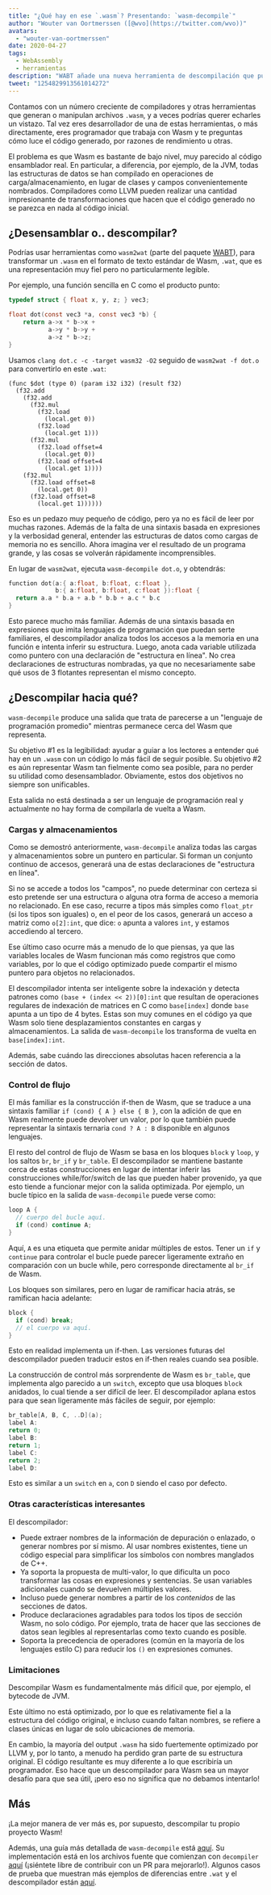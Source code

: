 ```yaml
---
title: "¿Qué hay en ese `.wasm`? Presentando: `wasm-decompile`"
author: "Wouter van Oortmerssen ([@wvo](https://twitter.com/wvo))"
avatars:
  - "wouter-van-oortmerssen"
date: 2020-04-27
tags:
  - WebAssembly
  - herramientas
description: "WABT añade una nueva herramienta de descompilación que puede facilitar la lectura del contenido de los módulos Wasm."
tweet: "1254829913561014272"
---
```

Contamos con un número creciente de compiladores y otras herramientas que generan o manipulan archivos `.wasm`, y a veces podrías querer echarles un vistazo. Tal vez eres desarrollador de una de estas herramientas, o más directamente, eres programador que trabaja con Wasm y te preguntas cómo luce el código generado, por razones de rendimiento u otras.

<!--truncate-->
El problema es que Wasm es bastante de bajo nivel, muy parecido al código ensamblador real. En particular, a diferencia, por ejemplo, de la JVM, todas las estructuras de datos se han compilado en operaciones de carga/almacenamiento, en lugar de clases y campos convenientemente nombrados. Compiladores como LLVM pueden realizar una cantidad impresionante de transformaciones que hacen que el código generado no se parezca en nada al código inicial.

## ¿Desensamblar o.. descompilar?

Podrías usar herramientas como `wasm2wat` (parte del paquete [WABT](https://github.com/WebAssembly/wabt)), para transformar un `.wasm` en el formato de texto estándar de Wasm, `.wat`, que es una representación muy fiel pero no particularmente legible.

Por ejemplo, una función sencilla en C como el producto punto:

```c
typedef struct { float x, y, z; } vec3;

float dot(const vec3 *a, const vec3 *b) {
    return a->x * b->x +
           a->y * b->y +
           a->z * b->z;
}
```

Usamos `clang dot.c -c -target wasm32 -O2` seguido de `wasm2wat -f dot.o` para convertirlo en este `.wat`:

```wasm
(func $dot (type 0) (param i32 i32) (result f32)
  (f32.add
    (f32.add
      (f32.mul
        (f32.load
          (local.get 0))
        (f32.load
          (local.get 1)))
      (f32.mul
        (f32.load offset=4
          (local.get 0))
        (f32.load offset=4
          (local.get 1))))
    (f32.mul
      (f32.load offset=8
        (local.get 0))
      (f32.load offset=8
        (local.get 1))))))
```

Eso es un pedazo muy pequeño de código, pero ya no es fácil de leer por muchas razones. Además de la falta de una sintaxis basada en expresiones y la verbosidad general, entender las estructuras de datos como cargas de memoria no es sencillo. Ahora imagina ver el resultado de un programa grande, y las cosas se volverán rápidamente incomprensibles.

En lugar de `wasm2wat`, ejecuta `wasm-decompile dot.o`, y obtendrás:

```c
function dot(a:{ a:float, b:float, c:float },
             b:{ a:float, b:float, c:float }):float {
  return a.a * b.a + a.b * b.b + a.c * b.c
}
```

Esto parece mucho más familiar. Además de una sintaxis basada en expresiones que imita lenguajes de programación que puedan serte familiares, el descompilador analiza todos los accesos a la memoria en una función e intenta inferir su estructura. Luego, anota cada variable utilizada como puntero con una declaración de "estructura en línea". No crea declaraciones de estructuras nombradas, ya que no necesariamente sabe qué usos de 3 flotantes representan el mismo concepto.

## ¿Descompilar hacia qué?

`wasm-decompile` produce una salida que trata de parecerse a un "lenguaje de programación promedio" mientras permanece cerca del Wasm que representa.

Su objetivo #1 es la legibilidad: ayudar a guiar a los lectores a entender qué hay en un `.wasm` con un código lo más fácil de seguir posible. Su objetivo #2 es aún representar Wasm tan fielmente como sea posible, para no perder su utilidad como desensamblador. Obviamente, estos dos objetivos no siempre son unificables.

Esta salida no está destinada a ser un lenguaje de programación real y actualmente no hay forma de compilarla de vuelta a Wasm.

### Cargas y almacenamientos

Como se demostró anteriormente, `wasm-decompile` analiza todas las cargas y almacenamientos sobre un puntero en particular. Si forman un conjunto continuo de accesos, generará una de estas declaraciones de "estructura en línea".

Si no se accede a todos los "campos", no puede determinar con certeza si esto pretende ser una estructura o alguna otra forma de acceso a memoria no relacionado. En ese caso, recurre a tipos más simples como `float_ptr` (si los tipos son iguales) o, en el peor de los casos, generará un acceso a matriz como `o[2]:int`, que dice: `o` apunta a valores `int`, y estamos accediendo al tercero.

Ese último caso ocurre más a menudo de lo que piensas, ya que las variables locales de Wasm funcionan más como registros que como variables, por lo que el código optimizado puede compartir el mismo puntero para objetos no relacionados.

El descompilador intenta ser inteligente sobre la indexación y detecta patrones como `(base + (index << 2))[0]:int` que resultan de operaciones regulares de indexación de matrices en C como `base[index]` donde `base` apunta a un tipo de 4 bytes. Estas son muy comunes en el código ya que Wasm solo tiene desplazamientos constantes en cargas y almacenamientos. La salida de `wasm-decompile` los transforma de vuelta en `base[index]:int`.

Además, sabe cuándo las direcciones absolutas hacen referencia a la sección de datos.

### Control de flujo

El más familiar es la construcción if-then de Wasm, que se traduce a una sintaxis familiar `if (cond) { A } else { B }`, con la adición de que en Wasm realmente puede devolver un valor, por lo que también puede representar la sintaxis ternaria `cond ? A : B` disponible en algunos lenguajes.

El resto del control de flujo de Wasm se basa en los bloques `block` y `loop`, y los saltos `br`, `br_if` y `br_table`. El descompilador se mantiene bastante cerca de estas construcciones en lugar de intentar inferir las construcciones while/for/switch de las que pueden haber provenido, ya que esto tiende a funcionar mejor con la salida optimizada. Por ejemplo, un bucle típico en la salida de `wasm-decompile` puede verse como:

```c
loop A {
  // cuerpo del bucle aquí.
  if (cond) continue A;
}
```

Aquí, `A` es una etiqueta que permite anidar múltiples de estos. Tener un `if` y `continue` para controlar el bucle puede parecer ligeramente extraño en comparación con un bucle while, pero corresponde directamente al `br_if` de Wasm.

Los bloques son similares, pero en lugar de ramificar hacia atrás, se ramifican hacia adelante:

```c
block {
  if (cond) break;
  // el cuerpo va aquí.
}
```

Esto en realidad implementa un if-then. Las versiones futuras del descompilador pueden traducir estos en if-then reales cuando sea posible.

La construcción de control más sorprendente de Wasm es `br_table`, que implementa algo parecido a un `switch`, excepto que usa bloques `block` anidados, lo cual tiende a ser difícil de leer. El descompilador aplana estos para que sean ligeramente
más fáciles de seguir, por ejemplo:

```c
br_table[A, B, C, ..D](a);
label A:
return 0;
label B:
return 1;
label C:
return 2;
label D:
```

Esto es similar a un `switch` en `a`, con `D` siendo el caso por defecto.

### Otras características interesantes

El descompilador:

- Puede extraer nombres de la información de depuración o enlazado, o generar nombres por sí mismo. Al usar nombres existentes, tiene un código especial para simplificar los símbolos con nombres manglados de C++.
- Ya soporta la propuesta de multi-valor, lo que dificulta un poco transformar las cosas en expresiones y sentencias. Se usan variables adicionales cuando se devuelven múltiples valores.
- Incluso puede generar nombres a partir de los _contenidos_ de las secciones de datos.
- Produce declaraciones agradables para todos los tipos de sección Wasm, no solo código. Por ejemplo, trata de hacer que las secciones de datos sean legibles al representarlas como texto cuando es posible.
- Soporta la precedencia de operadores (común en la mayoría de los lenguajes estilo C) para reducir los `()` en expresiones comunes.

### Limitaciones

Descompilar Wasm es fundamentalmente más difícil que, por ejemplo, el bytecode de JVM.

Este último no está optimizado, por lo que es relativamente fiel a la estructura del código original, e incluso cuando faltan nombres, se refiere a clases únicas en lugar de solo ubicaciones de memoria.

En cambio, la mayoría del output `.wasm` ha sido fuertemente optimizado por LLVM y, por lo tanto, a menudo ha perdido gran parte de su estructura original. El código resultante es muy diferente a lo que escribiría un programador. Eso hace que un descompilador para Wasm sea un mayor desafío para que sea útil, ¡pero eso no significa que no debamos intentarlo!

## Más

¡La mejor manera de ver más es, por supuesto, descompilar tu propio proyecto Wasm!

Además, una guía más detallada de `wasm-decompile` está [aquí](https://github.com/WebAssembly/wabt/blob/master/docs/decompiler.md). Su implementación está en los archivos fuente que comienzan con `decompiler` [aquí](https://github.com/WebAssembly/wabt/tree/master/src) (¡siéntete libre de contribuir con un PR para mejorarlo!). Algunos casos de prueba que muestran más ejemplos de diferencias entre `.wat` y el descompilador están [aquí](https://github.com/WebAssembly/wabt/tree/master/test/decompile).

